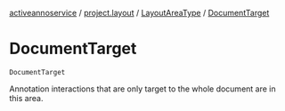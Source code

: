 [activeannoservice](../../index.md) / [project.layout](../index.md) / [LayoutAreaType](index.md) / [DocumentTarget](./-document-target.md)

# DocumentTarget

`DocumentTarget`

Annotation interactions that are only target to the whole document are in this area.

